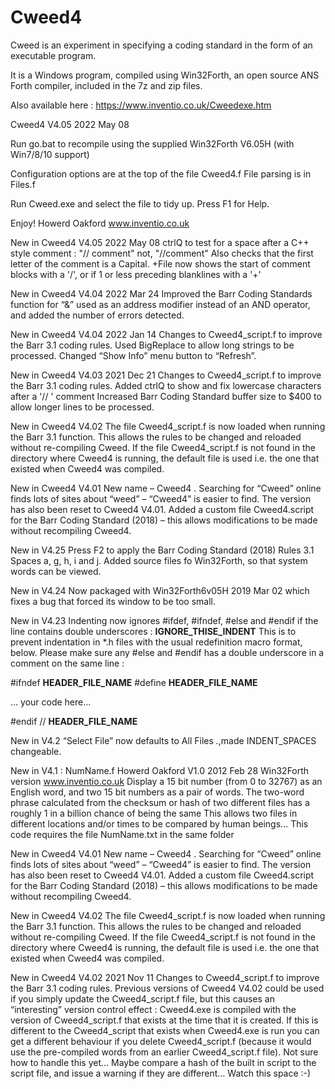 # Cweed4
Cweed is an experiment in specifying a coding standard in the form of an executable program.

It is a Windows program, compiled using Win32Forth, an open source ANS Forth compiler, included in the 7z and zip files.

Also available here : https://www.inventio.co.uk/Cweedexe.htm

Cweed4 V4.05 2022 May 08

Run  go.bat  to recompile using the supplied Win32Forth V6.05H (with Win7/8/10 support)

Configuration options are at the top of the file Cweed4.f
File parsing is in Files.f

Run Cweed.exe and select the file to tidy up. Press F1 for Help.

Enjoy!
Howerd Oakford www.inventio.co.uk

New in Cweed4 V4.05 2022 May 08
ctrlQ to test for a space after a C++ style comment : "// comment" not, "//comment"
Also checks that the first letter of the comment is a Capital.
+File now shows the start of comment blocks with a '/', or if 1 or less preceding blanklines with a '+'

New in Cweed4 V4.04 2022 Mar 24
Improved the Barr Coding Standards function for “&” used as an address modifier instead of an AND operator, and added the number of errors detected.

New in Cweed4 V4.04 2022 Jan 14
Changes to Cweed4_script.f to improve the Barr 3.1 coding rules.
Used BigReplace to allow long strings to be processed.
Changed “Show Info” menu button to “Refresh”.

New in Cweed4 V4.03 2021 Dec 21
Changes to Cweed4_script.f to improve the Barr 3.1 coding rules.
Added ctrlQ to show and fix lowercase characters after a '// ' comment
Increased Barr Coding Standard buffer size to $400 to allow longer lines to be processed.

New in Cweed4 V4.02
The file Cweed4_script.f is now loaded when running the Barr 3.1 function. 
This allows the rules to be changed and reloaded without re-compiling Cweed.
If the file Cweed4_script.f is not found in the directory where Cweed4 is running, the default file is used
i.e. the one that existed when Cweed4 was compiled.

New in Cweed4 V4.01 
New name – Cweed4 . Searching for “Cweed” online finds lots of sites about “weed” – “Cweed4” is easier to find. The version has also been reset to Cweed4 V4.01.
Added a custom file Cweed4.script for the Barr Coding Standard (2018) – this allows modifications to be made without recompiling Cweed4.

New in V4.25
Press F2 to apply the Barr Coding Standard (2018) Rules 3.1 Spaces a, g, h, i and j.
Added source files fo Win32Forth, so that system words can be viewed.

New in V4.24 
Now packaged with Win32Forth6v05H 2019 Mar 02 which fixes a bug that forced its window to be too small.

New in V4.23 
Indenting now ignores #ifdef, #ifndef, #else and #endif if the line contains double underscores : __IGNORE_THISE_INDENT__
This is to prevent indentation in *.h files with the usual redefinition macro format, below.
Please make sure any #else and #endif has a double underscore in a comment on the same line :

#ifndef __HEADER_FILE_NAME__
#define __HEADER_FILE_NAME__

 ... your code here...

#endif // __HEADER_FILE_NAME__

New in V4.2
 “Select File” now defaults to All Files *.*,made INDENT_SPACES changeable.

New in V4.1 :
 NumName.f Howerd Oakford V1.0 2012 Feb 28  Win32Forth version  www.inventio.co.uk
 Display a 15 bit number (from 0 to 32767) as an English word, and two 15 bit numbers as a pair of words.
 The two-word phrase calculated from the checksum or hash of two different files has a roughly 1 in a billion chance of being the same
 This allows two files in different locations and/or times to be compared by human beings...
 This code requires the file NumName.txt in the same folder

New in Cweed4 V4.01 
New name – Cweed4 . Searching for “Cweed” online finds lots of sites about “weed” – “Cweed4” is easier to find. The version has also been reset to Cweed4 V4.01.
Added a custom file Cweed4.script for the Barr Coding Standard (2018) – this allows modifications to be made without recompiling Cweed4.

New in Cweed4 V4.02
The file Cweed4_script.f is now loaded when running the Barr 3.1 function. 
This allows the rules to be changed and reloaded without re-compiling Cweed.
If the file Cweed4_script.f is not found in the directory where Cweed4 is running, the default file is used i.e. the one that existed when Cweed4 was compiled.

New in Cweed4 V4.02 2021 Nov 11
Changes to Cweed4_script.f to improve the Barr 3.1 coding rules.
Previous versions of Cweed4 V4.02 could be used if you simply update the Cweed4_script.f file, but this causes an “interesting” version control effect :
Cweed4.exe is compiled with the version of Cweed4_script.f that exists at the time that it is created. If this is different to the Cweed4_script that exists when Cweed4.exe is run you can get a different behaviour if you delete Cweed4_script.f (because it would use the pre-compiled words from an earlier Cweed4_script.f file).
Not sure how to handle this yet… Maybe compare a hash of the built in script to the script file, and issue a warning if they are different… Watch this space :-)


